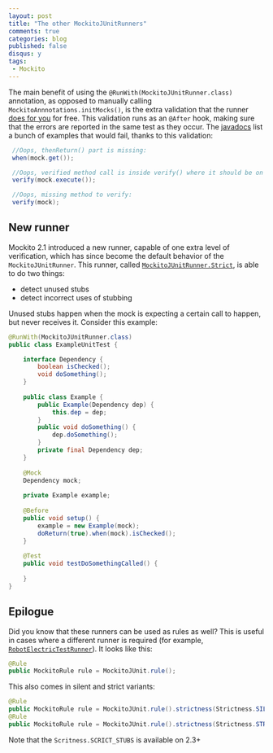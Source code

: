 ```yaml
---
layout: post
title: "The other MockitoJUnitRunners"
comments: true
categories: blog
published: false
disqus: y
tags:
 - Mockito
---
```


The main benefit of using the `@RunWith(MockitoJUnitRunner.class)` annotation, as opposed to manually calling `MockitoAnnnotations.initMocks()`, is the extra validation that the runner [does for you](http://stackoverflow.com/questions/10806345/runwithmockitojunitrunner-class-vs-mockitoannotations-initmocksthis) for free. This validation runs as an `@After` hook, making sure that the errors are reported in the same test as they occur. The [javadocs](https://static.javadoc.io/org.mockito/mockito-core/2.7.22/org/mockito/Mockito.html#validateMockitoUsage()) list a bunch of examples that would fail, thanks to this validation:

```java
 //Oops, thenReturn() part is missing:
 when(mock.get());

 //Oops, verified method call is inside verify() where it should be on the outside:
 verify(mock.execute());

 //Oops, missing method to verify:
 verify(mock);
 ```
 
## New runner
 
Mockito 2.1 introduced a new runner, capable of one extra level of verification, which has since become the default behavior of the `MockitoJUnitRunner`. This runner, called [`MockitoJUnitRunner.Strict`](https://github.com/mockito/mockito/blob/v2.8.29/src/main/java/org/mockito/junit/MockitoJUnitRunner.java#L120), is able to do two things:

- detect unused stubs
- detect incorrect uses of stubbing

Unused stubs happen when the mock is expecting a certain call to happen, but never receives it. Consider this example:

```java
@RunWith(MockitoJUnitRunner.class)
public class ExampleUnitTest {

    interface Dependency {
	    boolean isChecked();
		void doSomething();
	}
	
	public class Example {
	    public Example(Dependency dep) { 
		    this.dep = dep;
		}
		public void doSomething() {
		    dep.doSomething();
		}
		private final Dependency dep;
	}
	
	@Mock
	Dependency mock;
	
	private Example example;
	
	@Before
	public void setup() {
	    example = new Example(mock);
		doReturn(true).when(mock).isChecked();
	}
	
	@Test
	public void testDoSomethingCalled() {
	    
	}
}

```

 ## Epilogue
 
 Did you know that these runners can be used as rules as well? This is useful in cases where a different runner is required (for example, [`RobotElectricTestRunner`](http://robolectric.org/getting-started/)). It looks like this:
 
 ```java
 @Rule
 public MockitoRule rule = MockitoJUnit.rule();
 ```
 This also comes in silent and strict variants:
 
 ```java
 @Rule
public MockitoRule rule = MockitoJUnit.rule().strictness(Strictness.SILENT);
@Rule
public MockitoRule rule = MockitoJUnit.rule().strictness(Strictness.STRICT_STUBS);
```
Note that the `Scritness.SCRICT_STUBS` is available on 2.3+
